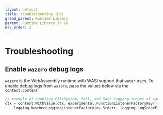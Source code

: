 ```yaml
---
layout: default
title: Troubleshooting (Go)
grand_parent: Runtime Library
parent: Runtime Library in Go
nav_order: 2
---
```

# Troubleshooting

## Enable `wazero` debug logs

`wazero` is the WebAssembly runtime with WASI support that `water` uses. To enable debug logs from `wazero`, pass the values below via the `context.Context` 

```go
// example of enabling FileSystem, Poll, and Sock logging scopes of wazero
ctx = context.WithValue(ctx, experimental.FunctionListenerFactoryKey{},
	logging.NewHostLoggingListenerFactory(os.Stderr, logging.LogScopeFilesystem|logging.LogScopePoll|logging.LogScopeSock))
```